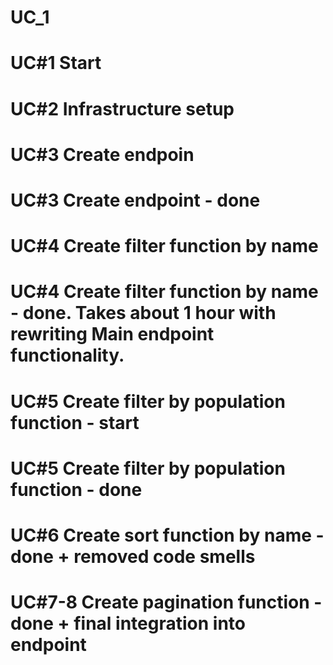 # UC_1
# UC#1 Start
# UC#2 Infrastructure setup
# UC#3 Create endpoin
# UC#3 Create endpoint - done
# UC#4 Create filter function by name
# UC#4 Create filter function by name - done. Takes about 1 hour with rewriting Main endpoint functionality.
# UC#5 Create filter by population function - start
# UC#5 Create filter by population function - done
# UC#6 Create sort function by name - done + removed code smells
# UC#7-8 Create pagination function - done + final integration into endpoint